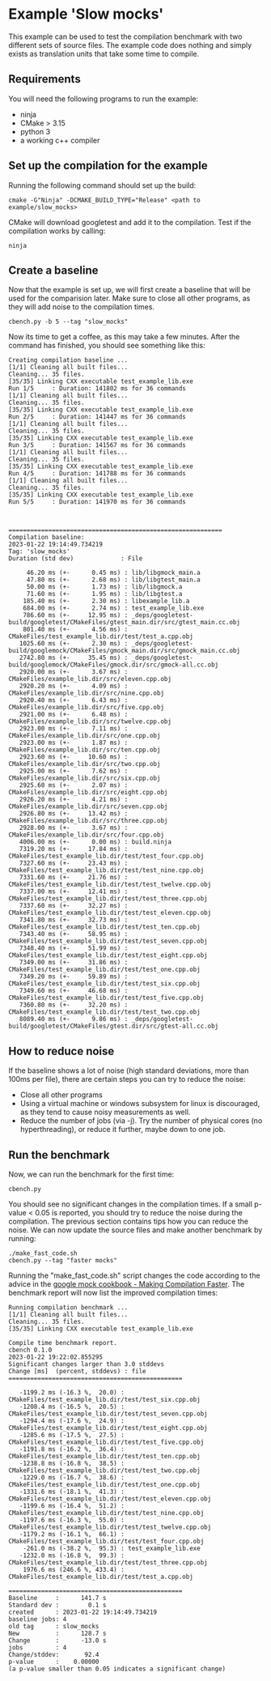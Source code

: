 # Example 'Slow mocks'

This example can be used to test the compilation benchmark with two different sets of source files.
The example code does nothing and simply exists as translation units that take some time to compile.

## Requirements
You will need the following programs to run the example:

 - ninja
 - CMake > 3.15
 - python 3
 - a working c++ compiler

## Set up the compilation for the example

Running the following command should set up the build:

    cmake -G"Ninja" -DCMAKE_BUILD_TYPE="Release" <path to example/slow_mocks>

CMake will download googletest and add it to the compilation.
Test if the compilation works by calling:

    ninja

## Create a baseline

Now that the example is set up, we will first create a baseline that will be used for the comparision later. Make sure to close all other programs, as they will add noise to the compilation times.

    cbench.py -b 5 --tag "slow_mocks"

Now its time to get a coffee, as this may take a few minutes. After the command has finished, you should see something like this:

    Creating compilation baseline ...
    [1/1] Cleaning all built files...
    Cleaning... 35 files.
    [35/35] Linking CXX executable test_example_lib.exe
    Run 1/5     : Duration: 141802 ms for 36 commands
    [1/1] Cleaning all built files...
    Cleaning... 35 files.
    [35/35] Linking CXX executable test_example_lib.exe
    Run 2/5     : Duration: 141447 ms for 36 commands
    [1/1] Cleaning all built files...
    Cleaning... 35 files.
    [35/35] Linking CXX executable test_example_lib.exe
    Run 3/5     : Duration: 141567 ms for 36 commands
    [1/1] Cleaning all built files...
    Cleaning... 35 files.
    [35/35] Linking CXX executable test_example_lib.exe
    Run 4/5     : Duration: 141788 ms for 36 commands
    [1/1] Cleaning all built files...
    Cleaning... 35 files.
    [35/35] Linking CXX executable test_example_lib.exe
    Run 5/5     : Duration: 141970 ms for 36 commands
    
    
    
    ===========================================================
    Compilation baseline:
    2023-01-22 19:14:49.734219
    Tag: 'slow_mocks'
    Duration (std dev)             : File
    
         46.20 ms (+-      0.45 ms) : lib/libgmock_main.a
         47.80 ms (+-      2.68 ms) : lib/libgtest_main.a
         50.00 ms (+-      1.73 ms) : lib/libgmock.a
         71.60 ms (+-      1.95 ms) : lib/libgtest.a
        185.40 ms (+-      2.30 ms) : libexample_lib.a
        684.00 ms (+-      2.74 ms) : test_example_lib.exe
        786.60 ms (+-     12.95 ms) : _deps/googletest-build/googletest/CMakeFiles/gtest_main.dir/src/gtest_main.cc.obj
        801.40 ms (+-      4.56 ms) : CMakeFiles/test_example_lib.dir/test/test_a.cpp.obj
       1025.60 ms (+-      2.30 ms) : _deps/googletest-build/googlemock/CMakeFiles/gmock_main.dir/src/gmock_main.cc.obj
       2742.80 ms (+-     35.45 ms) : _deps/googletest-build/googlemock/CMakeFiles/gmock.dir/src/gmock-all.cc.obj
       2920.00 ms (+-      3.67 ms) : CMakeFiles/example_lib.dir/src/eleven.cpp.obj
       2920.20 ms (+-      4.09 ms) : CMakeFiles/example_lib.dir/src/nine.cpp.obj
       2920.40 ms (+-      6.43 ms) : CMakeFiles/example_lib.dir/src/five.cpp.obj
       2921.00 ms (+-      6.48 ms) : CMakeFiles/example_lib.dir/src/twelve.cpp.obj
       2923.00 ms (+-      7.11 ms) : CMakeFiles/example_lib.dir/src/one.cpp.obj
       2923.00 ms (+-      1.87 ms) : CMakeFiles/example_lib.dir/src/ten.cpp.obj
       2923.60 ms (+-     10.60 ms) : CMakeFiles/example_lib.dir/src/two.cpp.obj
       2925.00 ms (+-      7.62 ms) : CMakeFiles/example_lib.dir/src/six.cpp.obj
       2925.60 ms (+-      2.07 ms) : CMakeFiles/example_lib.dir/src/eight.cpp.obj
       2926.20 ms (+-      4.21 ms) : CMakeFiles/example_lib.dir/src/seven.cpp.obj
       2926.80 ms (+-     13.42 ms) : CMakeFiles/example_lib.dir/src/three.cpp.obj
       2928.00 ms (+-      3.67 ms) : CMakeFiles/example_lib.dir/src/four.cpp.obj
       4006.00 ms (+-      0.00 ms) : build.ninja
       7319.20 ms (+-     17.84 ms) : CMakeFiles/test_example_lib.dir/test/test_four.cpp.obj
       7327.60 ms (+-     23.43 ms) : CMakeFiles/test_example_lib.dir/test/test_nine.cpp.obj
       7331.60 ms (+-     21.76 ms) : CMakeFiles/test_example_lib.dir/test/test_twelve.cpp.obj
       7337.00 ms (+-     12.41 ms) : CMakeFiles/test_example_lib.dir/test/test_three.cpp.obj
       7337.60 ms (+-     32.27 ms) : CMakeFiles/test_example_lib.dir/test/test_eleven.cpp.obj
       7341.80 ms (+-     32.73 ms) : CMakeFiles/test_example_lib.dir/test/test_ten.cpp.obj
       7343.40 ms (+-     58.95 ms) : CMakeFiles/test_example_lib.dir/test/test_seven.cpp.obj
       7348.40 ms (+-     51.99 ms) : CMakeFiles/test_example_lib.dir/test/test_eight.cpp.obj
       7349.00 ms (+-     31.86 ms) : CMakeFiles/test_example_lib.dir/test/test_one.cpp.obj
       7349.20 ms (+-     59.89 ms) : CMakeFiles/test_example_lib.dir/test/test_six.cpp.obj
       7349.60 ms (+-     46.68 ms) : CMakeFiles/test_example_lib.dir/test/test_five.cpp.obj
       7360.80 ms (+-     32.20 ms) : CMakeFiles/test_example_lib.dir/test/test_two.cpp.obj
       8089.40 ms (+-      9.86 ms) : _deps/googletest-build/googletest/CMakeFiles/gtest.dir/src/gtest-all.cc.obj

## How to reduce noise

If the baseline shows a lot of noise (high standard deviations, more than 100ms per file), there are certain steps you can try to reduce the noise:

 - Close all other programs
 - Using a virtual machine or windows subsystem for linux is discouraged, as they tend to cause noisy measurements as well.
 - Reduce the number of jobs (via -j). Try the number of physical cores (no hyperthreading), or reduce it further, maybe down to one job.

## Run the benchmark

Now, we can run the benchmark for the first time:

    cbench.py

You should see no significant changes in the compilation times. If a small p-value < 0.05 is reported, you should try to reduce the noise during the compilation. The previous section contains tips how you can reduce the noise.
We can now update the source files and make another benchmark by running:

    ./make_fast_code.sh
    cbench.py --tag "faster mocks"

Running the "make_fast_code.sh" script changes the code according to the advice in the [google mock cookbook - Making Compilation Faster](https://github.com/google/googletest/blob/main/docs/gmock_cook_book.md#making-the-compilation-faster). The benchmark report will now list the improved compilation times:

    Running compilation benchmark ...
    [1/1] Cleaning all built files...
    Cleaning... 35 files.
    [35/35] Linking CXX executable test_example_lib.exe
    
    Compile time benchmark report.
    cbench 0.1.0
    2023-01-22 19:22:02.855295
    Significant changes larger than 3.0 stddevs
    Change [ms]  (percent, stddevs) : file
    ================================================
    
       -1199.2 ms (-16.3 %,  20.0) : CMakeFiles/test_example_lib.dir/test/test_six.cpp.obj
       -1208.4 ms (-16.5 %,  20.5) : CMakeFiles/test_example_lib.dir/test/test_seven.cpp.obj
       -1294.4 ms (-17.6 %,  24.9) : CMakeFiles/test_example_lib.dir/test/test_eight.cpp.obj
       -1285.6 ms (-17.5 %,  27.5) : CMakeFiles/test_example_lib.dir/test/test_five.cpp.obj
       -1191.8 ms (-16.2 %,  36.4) : CMakeFiles/test_example_lib.dir/test/test_ten.cpp.obj
       -1238.8 ms (-16.8 %,  38.5) : CMakeFiles/test_example_lib.dir/test/test_two.cpp.obj
       -1229.0 ms (-16.7 %,  38.6) : CMakeFiles/test_example_lib.dir/test/test_one.cpp.obj
       -1331.6 ms (-18.1 %,  41.3) : CMakeFiles/test_example_lib.dir/test/test_eleven.cpp.obj
       -1199.6 ms (-16.4 %,  51.2) : CMakeFiles/test_example_lib.dir/test/test_nine.cpp.obj
       -1197.6 ms (-16.3 %,  55.0) : CMakeFiles/test_example_lib.dir/test/test_twelve.cpp.obj
       -1179.2 ms (-16.1 %,  66.1) : CMakeFiles/test_example_lib.dir/test/test_four.cpp.obj
        -261.0 ms (-38.2 %,  95.3) : test_example_lib.exe
       -1232.0 ms (-16.8 %,  99.3) : CMakeFiles/test_example_lib.dir/test/test_three.cpp.obj
        1976.6 ms (246.6 %, 433.4) : CMakeFiles/test_example_lib.dir/test/test_a.cpp.obj
    
    ================================================
    Baseline     :      141.7 s
    Standard dev :        0.1 s
    created      : 2023-01-22 19:14:49.734219
    baseline jobs: 4
    old tag      : slow_mocks
    New          :      128.7 s
    Change       :      -13.0 s
    jobs         : 4
    Change/stddev:       92.4
    p-value      :    0.00000
    (a p-value smaller than 0.05 indicates a significant change)
